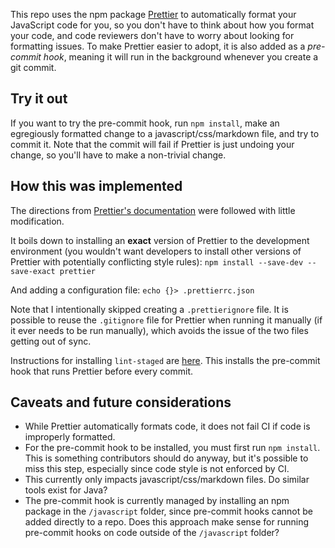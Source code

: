 This repo uses the npm package [Prettier](https://prettier.io/) to automatically format your JavaScript code for you, so you don't have to think about how you format your code, and code reviewers don't have to worry about looking for formatting issues. To make Prettier easier to adopt, it is also added as a _pre-commit hook_, meaning it will run in the background whenever you create a git commit.

## Try it out

If you want to try the pre-commit hook, run `npm install`, make an egregiously formatted change to a javascript/css/markdown file, and try to commit it. Note that the commit will fail if Prettier is just undoing your change, so you'll have to make a non-trivial change.

## How this was implemented

The directions from [Prettier's documentation](https://prettier.io/docs/en/install.html) were followed with little modification.

It boils down to installing an **exact** version of Prettier to the development environment (you wouldn't want developers to install other versions of Prettier with potentially conflicting style rules): `npm install --save-dev --save-exact prettier`

And adding a configuration file: `echo {}> .prettierrc.json`

Note that I intentionally skipped creating a `.prettierignore` file. It is possible to reuse the `.gitignore` file for Prettier when running it manually (if it ever needs to be run manually), which avoids the issue of the two files getting out of sync.

Instructions for installing `lint-staged` are [here](https://prettier.io/docs/en/precommit.html). This installs the pre-commit hook that runs Prettier before every commit.

## Caveats and future considerations

- While Prettier automatically formats code, it does not fail CI if code is improperly formatted.
- For the pre-commit hook to be installed, you must first run `npm install`. This is something contributors should do anyway, but it's possible to miss this step, especially since code style is not enforced by CI.
- This currently only impacts javascript/css/markdown files. Do similar tools exist for Java?
- The pre-commit hook is currently managed by installing an npm package in the `/javascript` folder, since pre-commit hooks cannot be added directly to a repo. Does this approach make sense for running pre-commit hooks on code outside of the `/javascript` folder?
